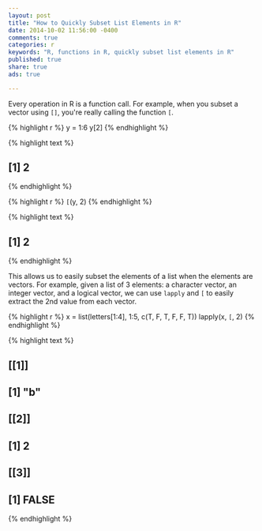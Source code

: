 ```yaml
---
layout: post
title: "How to Quickly Subset List Elements in R"
date: 2014-10-02 11:56:00 -0400
comments: true
categories: r
keywords: "R, functions in R, quickly subset list elements in R"
published: true
share: true
ads: true

---
```


Every operation in R is a function call. For example, when you subset a vector using `[]`, you're really calling the function `[`. 


{% highlight r %}
y = 1:6
y[2]
{% endhighlight %}



{% highlight text %}
## [1] 2
{% endhighlight %}



{% highlight r %}
`[`(y, 2)
{% endhighlight %}



{% highlight text %}
## [1] 2
{% endhighlight %}

This allows us to easily subset the elements of a list when the elements are vectors. For example, given a list of 3 elements: a character vector, an integer vector, and a logical vector, we can use `lapply` and `[` to easily extract the 2nd value from each vector. 


{% highlight r %}
x = list(letters[1:4], 1:5, c(T, F, T, F, F, T))
lapply(x, `[`, 2)
{% endhighlight %}



{% highlight text %}
## [[1]]
## [1] "b"
## 
## [[2]]
## [1] 2
## 
## [[3]]
## [1] FALSE
{% endhighlight %}

